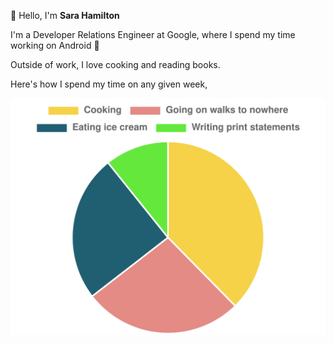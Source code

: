 👋 Hello, I'm **Sara Hamilton**

I'm a Developer Relations Engineer at Google, where I spend my time
working on Android 🤖 

Outside of work, I love cooking and reading books.

Here's how I spend my time on any given week,

![Ben's week](./interests.svg)

